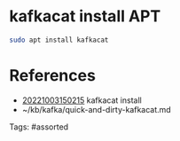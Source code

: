 # kafkacat install APT
```bash
sudo apt install kafkacat
```

# References
- [20221003150215](/zet/20221003150215/) kafkacat install
- ~/kb/kafka/quick-and-dirty-kafkacat.md

Tags:
    #assorted

